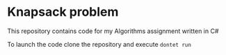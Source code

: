 # Knapsack problem

This repository contains code for my Algorithms assignment written in C#

To launch the code clone the repository and execute `dontet run`
